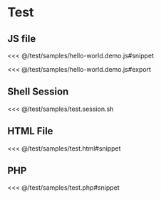 Test
====

JS file
-------

<<< @/test/samples/hello-world.demo.js#snippet

<<< @/test/samples/hello-world.demo.js#export

Shell Session
-------------

<<< @/test/samples/test.session.sh

HTML File
---------

<<< @/test/samples/test.html#snippet

PHP
---

<<< @/test/samples/test.php#snippet
